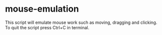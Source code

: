 # mouse-emulation
This script will emulate mouse work such as moving, dragging and clicking.
To quit the script press Ctrl+C in terminal.
